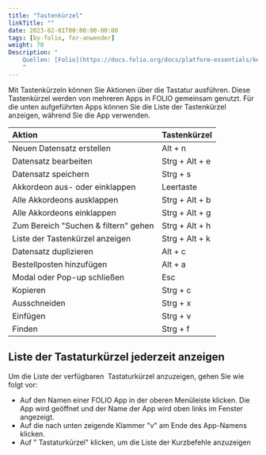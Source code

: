 ```yaml
---
title: "Tastenkürzel"
linkTitle: ""
date: 2023-02-01T00:00:00-00:00
tags: [by-folio, for-anwender]
weight: 70
Description: "
    Quellen: [Folio](https://docs.folio.org/docs/platform-essentials/keyboard-shortcuts/keyboardshortcuts/) & [GBV](https://info.gbv.de/pages/viewpage.action?pageId=839188588)
    "
---
```


Mit Tastenkürzeln können Sie Aktionen über die Tastatur ausführen. Diese Tastenkürzel werden von mehreren Apps in FOLIO gemeinsam genutzt. Für die unten aufgeführten Apps können Sie die Liste der Tastenkürzel anzeigen, während Sie die App verwenden.

|Aktion|Tastenkürzel|
|:----|:----|
|Neuen Datensatz erstellen|Alt + n|
|Datensatz bearbeiten|Strg + Alt + e|
|Datensatz speichern|Strg + s|
|Akkordeon aus- oder einklappen|Leertaste|
|Alle Akkordeons ausklappen|Strg + Alt + b|
|Alle Akkordeons einklappen|Strg + Alt + g|
|Zum Bereich "Suchen & filtern" gehen|Strg + Alt + h|
|Liste der Tastenkürzel anzeigen|Strg + Alt + k|
|Datensatz duplizieren|Alt + c|
|Bestellposten hinzufügen|Alt + a|
|Modal oder Pop-up schließen|Esc|
|Kopieren |Strg + c|
|Ausschneiden|Strg + x|
|Einfügen|Strg + v|
|Finden|Strg + f|

## Liste der Tastaturkürzel jederzeit anzeigen

Um die Liste der verfügbaren  Tastaturkürzel anzuzeigen, gehen Sie wie folgt vor:

* Auf den Namen einer FOLIO App in der oberen Menüleiste klicken. Die App wird geöffnet und der Name der App wird oben links im Fenster angezeigt.
* Auf die nach unten zeigende Klammer "v" am Ende des App-Namens klicken.
* Auf " Tastaturkürzel" klicken, um die Liste der Kurzbefehle anzuzeigen
